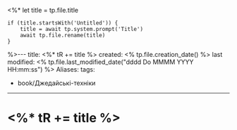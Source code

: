 <%*
	let title = tp.file.title
	
	if (title.startsWith('Untitled')) {
		title = await tp.system.prompt('Title')
		await tp.file.rename(title)
	}
%>---
title: <%* tR += title %>
created: <% tp.file.creation_date() %>
last modified: <% tp.file.last_modified_date("dddd Do MMMM YYYY HH:mm:ss") %>
Aliases:
tags:
  - book/Джедайські-техніки
---
# <%* tR += title %>
